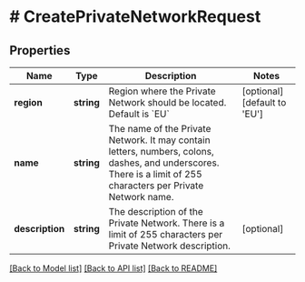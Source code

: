 # # CreatePrivateNetworkRequest

## Properties

Name | Type | Description | Notes
------------ | ------------- | ------------- | -------------
**region** | **string** | Region where the Private Network should be located. Default is &#x60;EU&#x60; | [optional] [default to 'EU']
**name** | **string** | The name of the Private Network. It may contain letters, numbers, colons, dashes, and underscores. There is a limit of 255 characters per Private Network name. |
**description** | **string** | The description of the Private Network. There is a limit of 255 characters per Private Network description. | [optional]

[[Back to Model list]](../../README.md#models) [[Back to API list]](../../README.md#endpoints) [[Back to README]](../../README.md)
